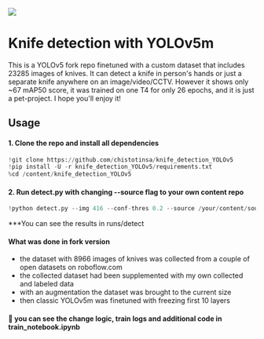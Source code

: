 ![](lpo.bmp)
# Knife detection with YOLOv5m

This is a YOLOv5 fork repo finetuned with a custom dataset that includes 23285 images of knives.
It can detect a knife in person's hands or just a separate knife anywhere on an image/video/CCTV.
However it shows only ~67 mAP50 score, it was trained on one T4 for only 26 epochs, and it is just a pet-project. I hope you'll enjoy it!

## Usage
#### 1. Clone the repo and install all dependencies
```python
!git clone https://github.com/chistotinsa/knife_detection_YOLOv5
!pip install -U -r knife_detection_YOLOv5/requirements.txt
%cd /content/knife_detection_YOLOv5
```

#### 2. Run detect.py with changing --source flag to your own content repo
```python
!python detect.py --img 416 --conf-thres 0.2 --source /your/content/source
```

***You can see the results in runs/detect

#### What was done in fork version
- the dataset with 8966 images of knives was collected from a couple of open datasets on roboflow.com
- the collected dataset had been supplemented with my own collected and labeled data
- with an augmentation the dataset was brought to the current size
- then classic YOLOv5m was finetuned with freezing first 10 layers
#### :dolphin: you can see the change logic, train logs and additional code in train_notebook.ipynb
